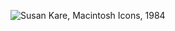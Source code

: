 ![Susan Kare, Macintosh Icons, 1984](https://github.com/garrying/wwworkshop/raw/main/media/susan-kare-icons.gif)
